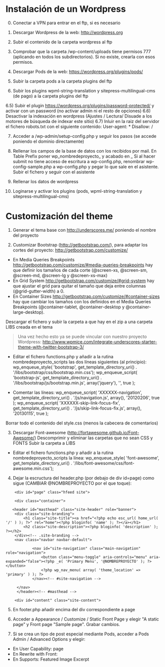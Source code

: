 # Instalación de un Wordpress

0) Conectar a VPN para entrar en el ftp, si es necesario

1) Descargar Wordpress de la web: http://wordpress.org
2) Subir el contenido de la carpeta wordpress al ftp

3) Comprobar que la carpeta /wp-content/uploads tiene permisos 777 (aplicando en todos los subdirectorios). Si no existe, crearla con esos permisos.

4) Descargar Pods de la web: https://wordpress.org/plugins/pods/
5) Subir la carpeta pods a la carpeta plugins del ftp

6) Subir los plugins wpml-string-translation y sitepress-multilingual-cms (de pago) a la carpeta plugins del ftp

6.5) Subir el plugin https://wordpress.org/plugins/password-protected/ y activar con un password (no activar admin ni el resto de opciones)
6.6) Desactivar la indexación en wordpress (Ajustes / Lectura/ Disuade a los motores de búsqueda de indexar este sitio)
6.7) Inluir en la raiz del servidor el fichero robots.txt con el siguiente contenido:
User-agent: *
Disallow: /

7) Acceder a /wp-admin/setup-config.php y seguir los pasos (se accede poniendo el dominio directamente)
8) Rellenar los campos de la base de datos con los recibidos por mail. En Table Prefix poner wp_nombredeproyecto_ y acabado en _
Si al hacer submit no tiene acceso de escritura a wp-config.php, renombrar wp-config-sample.php a wp-config.php y pegar lo que sale en el asistente. Subir el fichero y seguir con el asistente
9) Rellenar los datos de wordpress 

10) Loginarse y activar los plugins (pods, wpml-string-translation y sitepress-multilingual-cms)

# Customización del theme

1) Generar el tema base con http://underscores.me/ poniendo el nombre del proyecto

2) Customizar Bootstrap (http://getbootstrap.com/), para adaptar los cortes del proyecto: http://getbootstrap.com/customize/

- En Media Queries Breakpoints http://getbootstrap.com/customize/#media-queries-breakpoints hay que definir los tamaños de cada corte (@screen-xs, @screen-sm, @screen-md, @screen-lg y @screen-xs-max)
- En Grid System http://getbootstrap.com/customize/#grid-system hay que ajustar el grid para quitar el tamaño que deja entre columnas (@grid-gutter-width) a 0.
- En Container Sizes http://getbootstrap.com/customize/#container-sizes hay que cambiar los tamaños con los definidos en el Media Queries Breakpoints (@container-tablet, @container-desktop y @container-large-desktop).

Descargar el fichero y subir la carpeta a que hay en el zip a una carpeta LIBS creada en el tema

> Una vez hecho esto ya se puede vincular con nuestro proyecto Wordpress:
http://www.wpmice.com/integrate-underscores-starter-theme-with-twitter-bootstrap-3/

- Editar el fichero functions.php y añadir a la rutina nombredeproyecto_scripts las dos líneas siguientes (al principio):
    wp_enqueue_style( 'bootstrap', get_template_directory_uri() . '/libs/bootstrap/css/bootstrap.min.css');
    wp_enqueue_script( 'bootstrap-js', get_template_directory_uri() . '/libs/bootstrap/js/bootstrap.min.js', array('jquery'), '', true );

- Comentar las líneas:
	wp_enqueue_script( 'XXXXXX-navigation', get_template_directory_uri() . '/js/navigation.js', array(), '20120206', true );
	wp_enqueue_script( 'XXXXXX-skip-link-focus-fix', get_template_directory_uri() . '/js/skip-link-focus-fix.js', array(), '20130115', true );

Borrar todo el contenido del style.css (menos la cabecera de comentarios)

3) Descargar Font-awesome (http://fortawesome.github.io/Font-Awesome/)
Descomprimir y eliminar las carpetas que no sean CSS y FONTS
Subir la carpeta a LIBS

- Editar el fichero functions.php y añadir a la rutina nombredeproyecto_scripts la línea:
	wp_enqueue_style( 'font-awesome', get_template_directory_uri() . '/libs/font-awesome/css/font-awesome.min.css');

4) Dejar la escructura del header.php (por debajo de div id=page) como sigue (CAMBIAR @NOMBREPROYECTO por el que toque):
```
    <div id="page" class="hfeed site">
		
	<div class="container">
    
   <header id="masthead" class="site-header" role="banner">
    <div class="site-branding">
        <h1 class="site-title"><a href="<?php echo esc_url( home_url( '/' ) ); ?>" rel="home"><?php bloginfo( 'name' ); ?></a></h1>
        <h2 class="site-description"><?php bloginfo( 'description' ); ?></h2>
    </div><!-- .site-branding -->
    <nav class="navbar navbar-default">

            <nav id="site-navigation" class="main-navigation" role="navigation">
                <button class="menu-toggle" aria-controls="menu" aria-expanded="false"><?php _e( 'Primary Menu', '@NOMBREPROYECTO' ); ?></button>
                <?php wp_nav_menu( array( 'theme_location' => 'primary' ) ); ?>
            </nav><!-- #site-navigation -->

     </nav>
	 </header><!-- #masthead -->     
    
	<div id="content" class="site-content">
```
5) En footer.php añadir </div> encima del div correspondiente a page

6) Acceder a Appearance / Customize / Static Front Page y elegir "A static page" y Front page "Sample page". Grabar cambios.

7) Si se crea un tipo de post especial mediante Pods, acceder a Pods Admin / Advanced Options y elegir:

- En User Capability: page
- En Rewrite with Front: <desmarcar>
- En Supports: 	Featured Image <marcar>
				Excerpt <marcar>